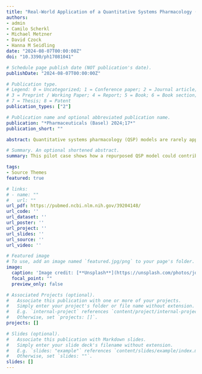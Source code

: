 ```yaml
---
title: "Real-World Application of a Quantitative Systems Pharmacology (QSP) Model to Predict Potassium Concentrations from Electronic Health Records: A Pilot Case towards Prescribing Monitoring of Spironolactone"
authors:
- admin
- Camilo Scherkl
- Michael Metzner
- David Czock 
- Hanna M Seidling
date: "2024-08-07T00:00:00Z"
doi: "10.3390/ph17081041"

# Schedule page publish date (NOT publication's date).
publishDate: "2024-08-07T00:00:00Z"

# Publication type.
# Legend: 0 = Uncategorized; 1 = Conference paper; 2 = Journal article;
# 3 = Preprint / Working Paper; 4 = Report; 5 = Book; 6 = Book section;
# 7 = Thesis; 8 = Patent
publication_types: ["2"]

# Publication name and optional abbreviated publication name.
publication: "*Pharmaceuticals (Basel) 2024;17*"
publication_short: ""

abstract: Quantitative systems pharmacology (QSP) models are rarely applied prospectively for decision-making in clinical practice. We therefore aimed to operationalize a QSP model for potas-sium homeostasis to predict potassium trajectories based on spironolactone administrations. For this purpose, we proposed a general workflow that was applied to electronic health records (EHR) from patients treated in a German tertiary care hospital. The workflow steps included model exploration, local and global sensitivity analyses (SA), identifiability analysis (IA) of model parameters, and specification of their inter-individual variability (IIV). Patient covariates, selected parameters, and IIV then defined prior information for the Bayesian a posteriori prediction of individual potassium trajectories of the following day. Following these steps, the successfully operationalized QSP model was interactively explored via a Shiny app. SA and IA yielded five influential and estimable parameters (extracellular fluid volume, hyperaldosteronism, mineral corticoid receptor abundance, potassium intake, sodium intake) for Bayesian prediction. The operationalized model was validated in nine pilot patients and showed satisfactory performance based on the (absolute) average fold error. This provides proof-of-principle for a Prescribing Monitoring of potassium concentrations in a hospital system, which could suggest preemptive clinical measures and therefore potentially avoid dangerous hyperkalemia or hypokalemia.

# Summary. An optional shortened abstract.
summary: This pilot case shows how a repurposed QSP model could contribute to informed decision-making in everyday clinical practice. With increasing knowledge in the actual patient course, the model updates itself in a Bayesian approach to predict, in our case, the expected potassium course for the next 24 hours, which also takes planned drug administrations into account. Thus, the model prediction could give reason to preemptively modify potassium supplementation, to modify comedication affecting potassium concentrations, to reduce the spironolactone dose or, for safety, to arrange for additional laboratory measurements. Our use case presented here shows a proof-of-principle that this is also conceptually possible with mechanistic QSP models after being operationalized for this purpose.

tags:
- Source Themes
featured: true

# links:
# - name: ""
#   url: ""
url_pdf: https://pubmed.ncbi.nlm.nih.gov/39204148/
url_code: ''
url_dataset: ''
url_poster: ''
url_project: ''
url_slides: ''
url_source: ''
url_video: ''

# Featured image
# To use, add an image named `featured.jpg/png` to your page's folder. 
image:
  caption: 'Image credit: [**Unsplash**](https://unsplash.com/photos/jdD8gXaTZsc)'
  focal_point: ""
  preview_only: false

# Associated Projects (optional).
#   Associate this publication with one or more of your projects.
#   Simply enter your project's folder or file name without extension.
#   E.g. `internal-project` references `content/project/internal-project/index.md`.
#   Otherwise, set `projects: []`.
projects: []

# Slides (optional).
#   Associate this publication with Markdown slides.
#   Simply enter your slide deck's filename without extension.
#   E.g. `slides: "example"` references `content/slides/example/index.md`.
#   Otherwise, set `slides: ""`.
slides: []
---
```


